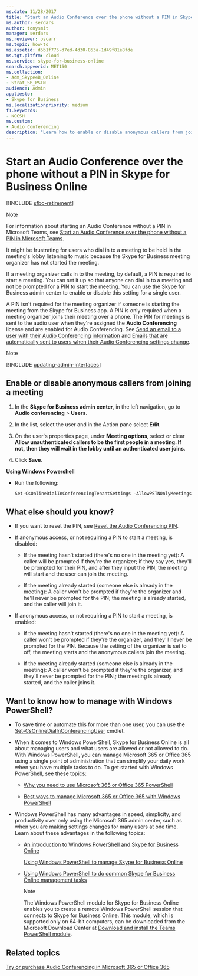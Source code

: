 ```yaml
---
ms.date: 11/28/2017
title: "Start an Audio Conference over the phone without a PIN in Skype for Business Online"
ms.author: serdars
author: tonysmit
manager: serdars
ms.reviewer: oscarr
ms.topic: how-to
ms.assetid: d5b1f775-d7ed-4d30-853a-1d49f81e8fde
ms.tgt.pltfrm: cloud
ms.service: skype-for-business-online
search.appverid: MET150
ms.collection: 
- Adm_Skype4B_Online
- Strat_SB_PSTN
audience: Admin
appliesto:
- Skype for Business 
ms.localizationpriority: medium
f1.keywords:
- NOCSH
ms.custom:
- Audio Conferencing
description: "Learn how to enable or disable anonymous callers from joining a meeting from the Skype for Business admin center or using a PowerShell script. "
---
```


# Start an Audio Conference over the phone without a PIN in Skype for Business Online

[!INCLUDE [sfbo-retirement](../../Hub/includes/sfbo-retirement.md)]

> [!Note]
> For information about starting an Audio Conference without a PIN in Microsoft Teams, see [Start an Audio Conference over the phone without a PIN  in Microsoft Teams](/MicrosoftTeams/start-an-audio-conference-over-the-phone-without-a-pin-in-teams).

It might be frustrating for users who dial in to a meeting to be held in the meeting's lobby listening to music because the Skype for Business meeting organizer has not started the meeting.
  
If a meeting organizer calls in to the meeting, by default, a PIN is required to start a meeting. You can set it up so that anyone can dial in to a meeting and not be prompted for a PIN to start the meeting. You can use the Skype for Business admin center to enable or disable this setting for a single user.
  
A PIN isn't required for the meeting organizer if someone is starting the meeting from the Skype for Business app. A PIN is only required when a meeting organizer joins their meeting over a phone. The PIN for meetings is sent to the audio user when they're assigned the **Audio Conferencing** license and are enabled for Audio Conferencing. See [Send an email to a user with their Audio Conferencing information](send-an-email-to-a-user-with-their-dial-in-information.md) and [Emails that are automatically sent to users when their Audio Conferencing settings change](emails-sent-to-users-when-their-settings-change.md).

> [!NOTE]
> [!INCLUDE [updating-admin-interfaces](../includes/updating-admin-interfaces.md)]
  
## Enable or disable anonymous callers from joining a meeting
    
1. In the **Skype for Business admin center**, in the left navigation, go to **Audio conferencing** > **Users**. 
    
2. In the list, select the user and in the Action pane select **Edit**.
    
3. On the user's properties page, under **Meeting options**, select or clear **Allow unauthenticated callers to be the first people in a meeting. If not, then they will wait in the lobby until an authenticated user joins**.
    
4. Click **Save**. 


    
 **Using Windows Powershell**
  
- Run the following: 
    
  ```PowerShell
  Set-CsOnlineDialInConferencingTenantSettings -AllowPSTNOnlyMeetingsByDefault $true | $false
  ```

## What else should you know?

- If you want to reset the PIN, see [Reset the Audio Conferencing PIN](reset-the-audio-conferencing-pin.md).
    
- If anonymous access, or not requiring a PIN to start a meeting, is disabled:
    
  - If the meeting hasn't started (there's no one in the meeting yet): A caller will be prompted if they're the organizer; if they say yes, they'll be prompted for their PIN, and after they input the PIN, the meeting will start and the user can join the meeting.
    
  - If the meeting already started (someone else is already in the meeting): A caller won't be prompted if they're the organizer and he'll never be prompted for the PIN; the meeting is already started, and the caller will join it.
    
- If anonymous access, or not requiring a PIN to start a meeting, is enabled:
    
  - If the meeting hasn't started (there's no one in the meeting yet): A caller won't be prompted if they're the organizer, and they'll never be prompted for the PIN. Because the setting of the organizer is set to off, the meeting starts and the anonymous callers join the meeting.
    
  - If the meeting already started (someone else is already in the meeting): A caller won't be prompted if they're the organizer, and they'll never be prompted for the PIN,; the meeting is already started, and the caller joins it.
    
## Want to know how to manage with Windows PowerShell?

- To save time or automate this for more than one user, you can use the [Set-CsOnlineDialInConferencingUser](/powershell/module/skype/Set-CsOnlineDialInConferencingUser) cmdlet.
    
- When it comes to Windows PowerShell, Skype for Business Online is all about managing users and what users are allowed or not allowed to do. With Windows PowerShell, you can manage Microsoft 365 or Office 365 using a single point of administration that can simplify your daily work when you have multiple tasks to do. To get started with Windows PowerShell, see these topics:
    
  - [Why you need to use Microsoft 365 or Office 365 PowerShell](/microsoft-365/enterprise/why-you-need-to-use-microsoft-365-powershell)
    
  - [Best ways to manage Microsoft 365 or Office 365 with Windows PowerShell](/previous-versions//dn568025(v=technet.10))
    
- Windows PowerShell has many advantages in speed, simplicity, and productivity over only using the Microsoft 365 admin center, such as when you are making settings changes for many users at one time. Learn about these advantages in the following topics: 
    
  - [An introduction to Windows PowerShell and Skype for Business Online](../set-up-your-computer-for-windows-powershell/set-up-your-computer-for-windows-powershell.md)
    
    [Using Windows PowerShell to manage Skype for Business Online](../set-up-your-computer-for-windows-powershell/set-up-your-computer-for-windows-powershell.md)
    
  - [Using Windows PowerShell to do common Skype for Business Online management tasks](../set-up-your-computer-for-windows-powershell/set-up-your-computer-for-windows-powershell.md)
    
    > [!NOTE]
    > The Windows PowerShell module for Skype for Business Online enables you to create a remote Windows PowerShell session that connects to Skype for Business Online. This module, which is supported only on 64-bit computers, can be downloaded from the Microsoft Download Center at [Download and install the Teams PowerShell module](../set-up-your-computer-for-windows-powershell/download-and-install-the-skype-for-business-online-connector.md).
  
## Related topics

[Try or purchase Audio Conferencing in Microsoft 365 or Office 365](../audio-conferencing-in-office-365/try-or-purchase-audio-conferencing-in-office-365.md)

